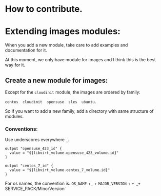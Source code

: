 # How to contribute.

# Extending images modules:

When you add a new module, take care to add examples and documentation for it.

At this moment, we only have module for images and I think this is the best way for it.


## Create a new module for images:

Except for the `cloudinit` module, the images are ordered by family:

`centos  cloudinit  opensuse  sles  ubuntu`.

So if you want to add a new family, add a directory with same structure of modules.

### Conventions:

Use underscores everywhere `_`.

```hcl
output "opensuse_423_id" {
  value = "${libvirt_volume.opensuse_423_volume.id}"
}
```
```hcl
output "centos_7_id" {
  value = "${libvirt_volume.centos_7_volume.id}"
}
```

For os names, the convention is: `OS_NAME` +`_` + `MAJOR_VERSION` + `+ `_`+ `SERVICE_PACK/MinorVersion`
